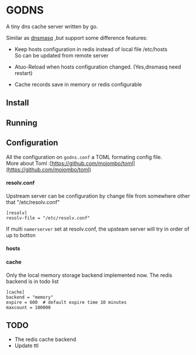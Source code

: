 GODNS
====

A tiny dns cache server written by go.


Similar as [dnsmasq](http://www.thekelleys.org.uk/dnsmasq/doc.html) ,but support some difference features:


* Keep hosts configuration in redis instead of local file /etc/hosts  
  So can be updated from remote server    

* Atuo-Reload when hosts configuration changed. (Yes,dnsmasq need restart)

* Cache records save in memory or redis configurable


## Install

## Running



## Configuration

All the configuration on `godns.conf` a TOML formating config file.   
More about Toml :[https://github.com/mojombo/toml](https://github.com/mojombo/toml)


#### resolv.conf

Upstream server can be configuration by change file from somewhere other that "/etc/resolv.conf"

```
[resolv]
resolv-file = "/etc/resolv.conf"
```
If multi `namerserver` set at resolv.conf, the upsteam server will try in order of up to botton



#### hosts




#### cache

Only the local memory storage backend implemented now.  The redis backend is in todo list

```
[cache]
backend = "memory"   
expire = 600  # default expire time 10 minutes
maxcount = 100000
```


## TODO

* The redis cache backend
* Update ttl





